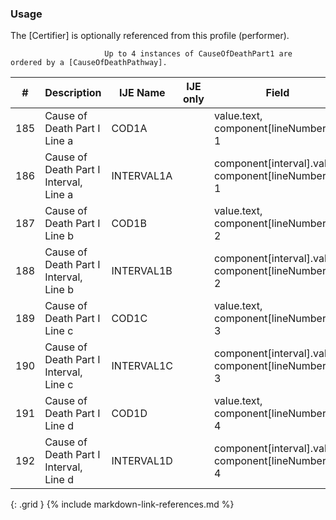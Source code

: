 ### Usage
The [Certifier] is optionally referenced from this profile (performer).

                         Up to 4 instances of CauseOfDeathPart1 are ordered by a [CauseOfDeathPathway].

| **#** |  **Description**   |  **IJE Name**   | IJE only |  **Field**  |  **Type**  | **Value Set**  |
| :---------: | ------------- | ------------ | :----------: |---------- | -------- | -------- |
| 185 | Cause of Death Part I Line a | COD1A| |value.text,   component[lineNumber] = 1 | string(120) | - | 
| 186 | Cause of Death Part I Interval, Line a | INTERVAL1A| |component[interval].value, component[lineNumber] = 1 | string(20) | - | 
| 187 | Cause of Death Part I Line b | COD1B| |value.text,   component[lineNumber] = 2 | string(120) | - | 
| 188 | Cause of Death Part I Interval, Line b | INTERVAL1B| |component[interval].value, component[lineNumber] = 2 | string(20) | - | 
| 189 | Cause of Death Part I Line c | COD1C| |value.text,   component[lineNumber] = 3 | string(120) | - | 
| 190 | Cause of Death Part I Interval, Line c | INTERVAL1C| |component[interval].value, component[lineNumber] = 3 | string(20) | - | 
| 191 | Cause of Death Part I Line d | COD1D| |value.text,   component[lineNumber] = 4 | string(120) | - | 
| 192 | Cause of Death Part I Interval, Line d | INTERVAL1D| |component[interval].value, component[lineNumber] = 4 | string(20) | - | 
{: .grid }
{% include markdown-link-references.md %}
